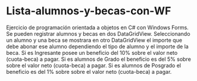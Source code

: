 # Lista-alumnos-y-becas-con-WF
Ejercicio de programación orientada a objetos en C# con Windows Forms. Se pueden registrar alumnos y becas en dos DataGridView. Seleccionando un alumno y una beca se mostrara en otro DataGridView el importe que debe abonar ese alumno dependiendo el tipo de alumno y el importe de la beca. 
Si es Ingresante posee un beneficio del 10% sobre el valor neto (cuota-beca) a pagar.
Si es alumnos de Grado el beneficio es del 5% sobre sobre el valor neto (cuota-beca) a pagar.
Si es alumnos de Posgrado el beneficio es del 1% sobre sobre el valor neto (cuota-beca) a pagar.
